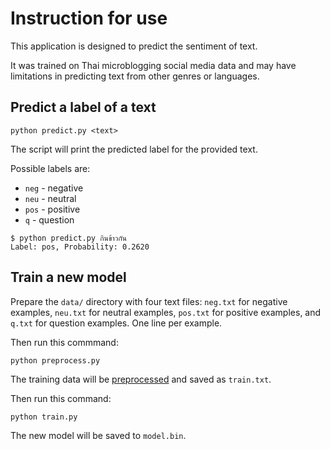 # Instruction for use

This application is designed to predict the sentiment of text.

It was trained on Thai microblogging social media data and may have limitations
in predicting text from other genres or languages.

## Predict a label of a text

```shell
python predict.py <text>
```

The script will print the predicted label for the provided text.

Possible labels are:

- `neg` - negative
- `neu` - neutral
- `pos` - positive
- `q` - question

```shell
$ python predict.py กินข้าวกัน
Label: pos, Probability: 0.2620
```

## Train a new model

Prepare the `data/` directory with four text files: `neg.txt` for negative
examples, `neu.txt` for neutral examples, `pos.txt` for positive examples, and
`q.txt` for question examples. One line per example.

Then run this commmand:

```shell
python preprocess.py
```

The training data will be [preprocessed](./dataprepare.md) and saved as
`train.txt`.

Then run this command:

```shell
python train.py
```

The new model will be saved to `model.bin`.
